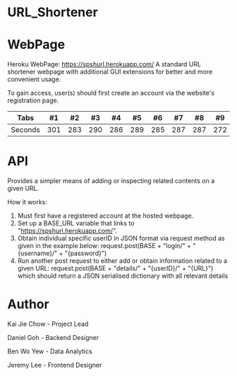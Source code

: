 # URL_Shortener

# WebPage

Heroku WebPage: https://spshurl.herokuapp.com/
A standard URL shortener webpage with additional GUI extensions for better and more convenient usage.

To gain access, user(s) should first create an account via the website's registration page.

Tabs | #1 | #2 | #3 | #4 | #5 | #6 | #7 | #8 | #9 | #10 | #11
--- | --- | --- | --- |--- |--- |--- |--- |--- |--- |--- |---
Seconds | 301 | 283 | 290 | 286 | 289 | 285 | 287 | 287 | 272 | 276 | 269

# API

Provides a simpler means of adding or inspecting related contents on a given URL.

How it works:
1) Must first have a registered account at the hosted webpage.
2) Set up a BASE_URL variable that links to "https://spshurl.herokuapp.com/".
3) Obtain individual specific userID in JSON format via request method as given in the example below:
    request.post(BASE + "login/" + "{username}/" + "{password}")
4) Run another post request to either add or obtain information related to a given URL:
    request.post(BASE + "details/" + "{userID}/" + "{URL}")
   which should return a JSON serialised dictionary with all relevant details

# Author

Kai Jie Chow - Project Lead

Daniel Goh - Backend Designer

Ben Wo Yew - Data Analytics

Jeremy Lee - Frontend Designer
